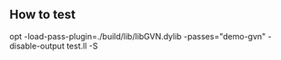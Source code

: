 ## How to test

opt -load-pass-plugin=./build/lib/libGVN.dylib -passes="demo-gvn" -disable-output test.ll -S
